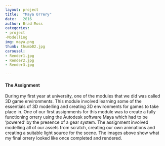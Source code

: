 ```yaml
---
layout: project
title:  "Maya Orrery"
date:   2016 
author: Brad Moss
categories:
- project
-Modelling
img: maya.png
thumb: thumb02.jpg
carousel:
- Render1.jpg
- Render2.jpg
- Render3.jpg

---
```


#### The Assignment
During my first year at university, one of the modules that we did was called 3D game environments. This module involved learning some of the essentials of 3D modelling and creating 3D environments for games to take place in. One of our first assignments for this module was to create a fully functioning orrery using the Autodesk software Maya which had to be ‘powered’ by the presence of a gear system. The assignment involved modelling all of our assets from scratch, creating our own animations and creating a suitable light source for the scene.  The images above show what my final orrery looked like once completed and rendered.
